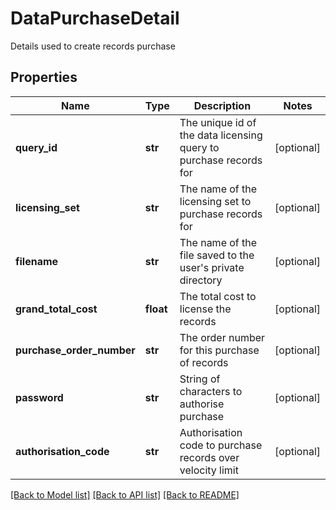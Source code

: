 # DataPurchaseDetail

Details used to create records purchase

## Properties
Name | Type | Description | Notes
------------ | ------------- | ------------- | -------------
**query_id** | **str** | The unique id of the data licensing query to purchase records for | [optional] 
**licensing_set** | **str** | The name of the licensing set to purchase records for | [optional] 
**filename** | **str** | The name of the file saved to the user&#39;s private directory | [optional] 
**grand_total_cost** | **float** | The total cost to license the records | [optional] 
**purchase_order_number** | **str** | The order number for this purchase of records | [optional] 
**password** | **str** | String of characters to authorise purchase | [optional] 
**authorisation_code** | **str** | Authorisation code to purchase records over velocity limit | [optional] 

[[Back to Model list]](../README.md#documentation-for-models) [[Back to API list]](../README.md#documentation-for-api-endpoints) [[Back to README]](../README.md)


